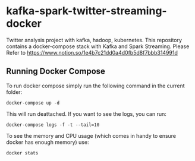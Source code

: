 # kafka-spark-twitter-streaming-docker
Twitter analysis project with kafka, hadoop, kubernetes.
This repository contains a docker-compose stack with Kafka and Spark Streaming.
Please Refer to
https://www.notion.so/1e4b7c21dd0a4d0fb5d8f7bbb314991d

## Running Docker Compose

To run docker compose simply run the following command in the current folder:

```
docker-compose up -d
```

This will run deattached. If you want to see the logs, you can run:

```
docker-compose logs -f -t --tail=10
```

To see the memory and CPU usage (which comes in handy to ensure docker has enough memory) use:

```
docker stats
```

